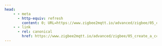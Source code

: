 ```yaml
---
head:
    - - meta
      - http-equiv: refresh
        content: 0; URL=https://www.zigbee2mqtt.io/advanced/zigbee/05_create_a_cc2530_router.html
    - - link
      - rel: canonical
        href: https://www.zigbee2mqtt.io/advanced/zigbee/05_create_a_cc2530_router.html
---
```


